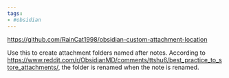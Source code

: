 ```yaml
---
tags:
- #obsidian
---
```


https://github.com/RainCat1998/obsidian-custom-attachment-location

Use this to create attachment folders named after notes. According to https://www.reddit.com/r/ObsidianMD/comments/ttshu6/best_practice_to_store_attachments/, the folder is renamed when the note is renamed.